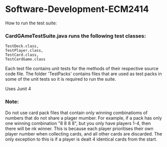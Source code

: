 # Software-Development-ECM2414

How to run the test suite:

### CardGAmeTestSuite.java runs the following test classes: 
    TestDeck.class,
    TestPlayer.class,
    TestCard.class,
    TestCardGame.class

Each test file contains unit tests for the methods of their respective source code file.
The folder 'TestPacks' contains files that are used as test packs in some of the unit tests so it is required to run the suite.

Uses Junit 4

### Note:
Do not use card pack files that contain only winning combinatioms of numbers that do not share a plager mumber.
For example, if a pack has only one winning combination "8 8 8 8", but you only have players 1-4, then there will be nk winner.
This is because each player prioritises their own player number when collecting cards, and all other cards are discarded.
The only exception to this is if a player is dealt 4 identical cards from the start.